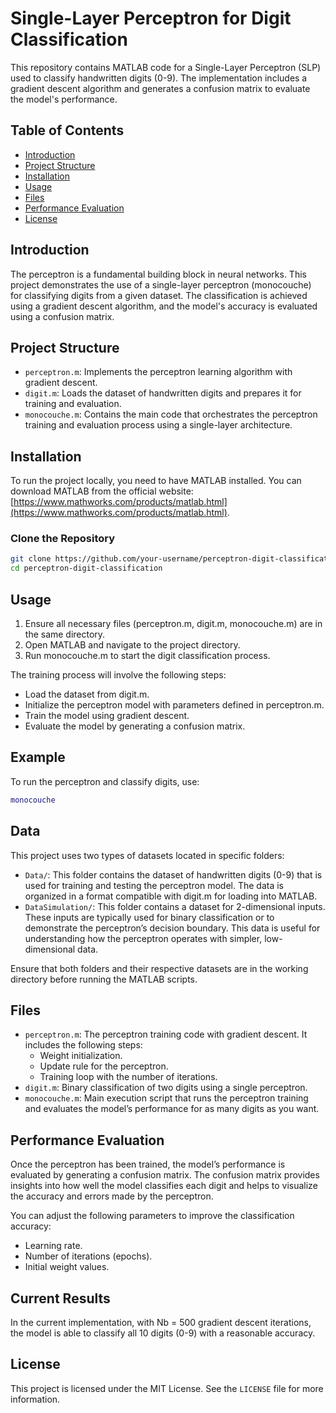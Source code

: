 # Single-Layer Perceptron for Digit Classification

This repository contains MATLAB code for a Single-Layer Perceptron (SLP) used to classify handwritten digits (0-9). The implementation includes a gradient descent algorithm and generates a confusion matrix to evaluate the model's performance.

## Table of Contents
- [Introduction](#introduction)
- [Project Structure](#project-structure)
- [Installation](#installation)
- [Usage](#usage)
- [Files](#files)
- [Performance Evaluation](#performance-evaluation)
- [License](#license)

## Introduction

The perceptron is a fundamental building block in neural networks. This project demonstrates the use of a single-layer perceptron (monocouche) for classifying digits from a given dataset. The classification is achieved using a gradient descent algorithm, and the model's accuracy is evaluated using a confusion matrix.

## Project Structure

- `perceptron.m`: Implements the perceptron learning algorithm with gradient descent.
- `digit.m`: Loads the dataset of handwritten digits and prepares it for training and evaluation.
- `monocouche.m`: Contains the main code that orchestrates the perceptron training and evaluation process using a single-layer architecture.

## Installation

To run the project locally, you need to have MATLAB installed. You can download MATLAB from the official website: [https://www.mathworks.com/products/matlab.html](https://www.mathworks.com/products/matlab.html).

### Clone the Repository
```bash
git clone https://github.com/your-username/perceptron-digit-classification.git
cd perceptron-digit-classification
```

## Usage

1. Ensure all necessary files (perceptron.m, digit.m, monocouche.m) are in the same directory.
2. Open MATLAB and navigate to the project directory.
3. Run monocouche.m to start the digit classification process.

The training process will involve the following steps:

- Load the dataset from digit.m.
- Initialize the perceptron model with parameters defined in perceptron.m.
- Train the model using gradient descent.
- Evaluate the model by generating a confusion matrix.

## Example

To run the perceptron and classify digits, use:
```matlab
monocouche
```
## Data

This project uses two types of datasets located in specific folders:

- `Data/`: This folder contains the dataset of handwritten digits (0-9) that is used for training and testing the perceptron model. The data is organized in a format compatible with digit.m for loading into MATLAB.
- `DataSimulation/`: This folder contains a dataset for 2-dimensional inputs. These inputs are typically used for binary classification or to demonstrate the perceptron’s decision boundary. This data is useful for understanding how the perceptron operates with simpler, low-dimensional data.

Ensure that both folders and their respective datasets are in the working directory before running the MATLAB scripts.

## Files

- `perceptron.m`: The perceptron training code with gradient descent. It includes the following steps:
  - Weight initialization.
  - Update rule for the perceptron.
  - Training loop with the number of iterations.
- `digit.m`: Binary classification of two digits using a single perceptron.
- `monocouche.m`: Main execution script that runs the perceptron training and evaluates the model’s performance for as many digits as you want.

## Performance Evaluation

Once the perceptron has been trained, the model’s performance is evaluated by generating a confusion matrix. The confusion matrix provides insights into how well the model classifies each digit and helps to visualize the accuracy and errors made by the perceptron.

You can adjust the following parameters to improve the classification accuracy:

- Learning rate.
- Number of iterations (epochs).
- Initial weight values.

## Current Results

In the current implementation, with Nb = 500 gradient descent iterations, the model is able to classify all 10 digits (0-9) with a reasonable accuracy.

## License

This project is licensed under the MIT License. See the `LICENSE` file for more information.
